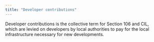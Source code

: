 ```yaml
---
title: "Developer contributions"
---
```

Developer contributions is the collective term for Section 106 and CIL, which are levied on developers by local authorities to pay for the local infrastructure necessary for new developments.